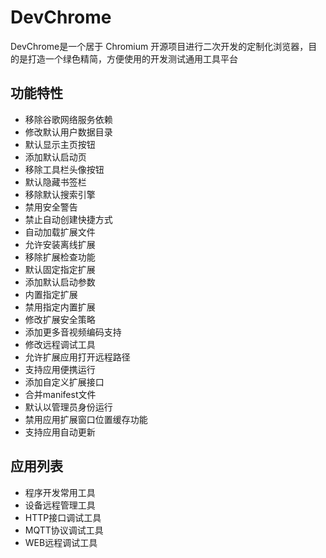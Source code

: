 # DevChrome

DevChrome是一个居于 Chromium 开源项目进行二次开发的定制化浏览器，目的是打造一个绿色精简，方便使用的开发测试通用工具平台


## 功能特性

- 移除谷歌网络服务依赖
- 修改默认用户数据目录
- 默认显示主页按钮
- 添加默认启动页
- 移除工具栏头像按钮
- 默认隐藏书签栏
- 移除默认搜索引擎
- 禁用安全警告
- 禁止自动创建快捷方式
- 自动加载扩展文件
- 允许安装离线扩展
- 移除扩展检查功能
- 默认固定指定扩展
- 添加默认启动参数
- 内置指定扩展
- 禁用指定内置扩展
- 修改扩展安全策略
- 添加更多音视频编码支持
- 修改远程调试工具
- 允许扩展应用打开远程路径
- 支持应用便携运行
- 添加自定义扩展接口
- 合并manifest文件
- 默认以管理员身份运行
- 禁用应用扩展窗口位置缓存功能
- 支持应用自动更新


## 应用列表

- 程序开发常用工具
- 设备远程管理工具
- HTTP接口调试工具
- MQTT协议调试工具
- WEB远程调试工具

